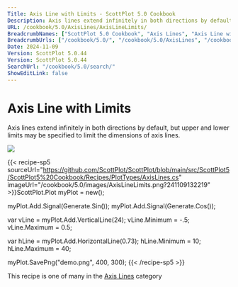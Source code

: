 ```yaml
---
Title: Axis Line with Limits - ScottPlot 5.0 Cookbook
Description: Axis lines extend infinitely in both directions by default, but upper and lower limits may be specified to limit the dimensions of axis lines.
URL: /cookbook/5.0/AxisLines/AxisLineLimits/
BreadcrumbNames: ["ScottPlot 5.0 Cookbook", "Axis Lines", "Axis Line with Limits"]
BreadcrumbUrls: ["/cookbook/5.0/", "/cookbook/5.0/AxisLines", "/cookbook/5.0/AxisLines/AxisLineLimits"]
Date: 2024-11-09
Version: ScottPlot 5.0.44
Version: ScottPlot 5.0.44
SearchUrl: "/cookbook/5.0/search/"
ShowEditLink: false
---
```



<div class='d-flex align-items-center mt-5'>
<h1 class='me-2 text-dark my-0 border-0'>Axis Line with Limits</h1>
</div>

Axis lines extend infinitely in both directions by default, but upper and lower limits may be specified to limit the dimensions of axis lines.

[![](/cookbook/5.0/images/AxisLineLimits.png?241109132219)](/cookbook/5.0/images/AxisLineLimits.png?241109132219)

{{< recipe-sp5 sourceUrl="https://github.com/ScottPlot/ScottPlot/blob/main/src/ScottPlot5/ScottPlot5%20Cookbook/Recipes/PlotTypes/AxisLines.cs" imageUrl="/cookbook/5.0/images/AxisLineLimits.png?241109132219" >}}ScottPlot.Plot myPlot = new();

myPlot.Add.Signal(Generate.Sin());
myPlot.Add.Signal(Generate.Cos());

var vLine = myPlot.Add.VerticalLine(24);
vLine.Minimum = -.5;
vLine.Maximum = 0.5;

var hLine = myPlot.Add.HorizontalLine(0.73);
hLine.Minimum = 10;
hLine.Maximum = 40;

myPlot.SavePng("demo.png", 400, 300);
{{< /recipe-sp5 >}}

<div class='my-5 text-center'>This recipe is one of many in the <a href='/cookbook/5.0/AxisLines'>Axis Lines</a> category</div>


